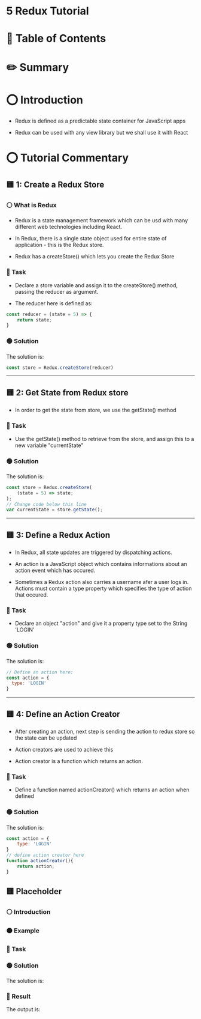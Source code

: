 # <link href="style.css" rel="stylesheet"></link>

# 5 Redux Tutorial

# 📜 Table of Contents

# ✏️ Summary

# ⭕ Introduction

- Redux is defined as a predictable state container for JavaScript apps

- Redux can be used with any view library but we shall use it with React

# ⭕ Tutorial Commentary

## 🟨 1: Create a Redux Store

<h3 class="intro"> ⚪ What is Redux </h3>

- Redux is a state management framework which can be usd with many different web technologies including React.

- In Redux, there is a single state object used for entire state of application - this is the Redux store.

- Redux has a createStore() which lets you create the Redux Store

<h3 class="task"> 🔴 Task </h3>

- Declare a store variable and assign it to the createStore() method, passing the reducer as argument.

- The reducer here is defined as:

```javascript
const reducer = (state = 5) => {
    return state;
}
```

<h3 class="solution"> 🟢 Solution </h3>

The solution is:

```javascript
const store = Redux.createStore(reducer)
```

<hr>

## 🟨 2: Get State from Redux store

- In order to get the state from store, we use the getState() method

<h3 class="task"> 🔴 Task </h3>

- Use the getState() method to retrieve from the store, and assign this to a new variable "currentState"

<h3 class="solution"> 🟢 Solution </h3>

The solution is:

```javascript
const store = Redux.createStore(
    (state = 5) => state;
);
// Change code below this line
var currentState = store.getState();
```
<hr>

## 🟨 3: Define a Redux Action

- In Redux, all state updates are triggered by dispatching actions.

- An action is a JavaScript object which contains informations about an action event which has occured.

- Sometimes a Redux action also carries a username afer a user logs in. Actions must contain a type property which specifies the type of action that occured.

<h3 class="task"> 🔴 Task </h3>

- Declare an object "action" and give it a property type set to the String 'LOGIN'

<h3 class="solution"> 🟢 Solution </h3>

The solution is:

```javascript
// Define an action here:
const action = {
  type: 'LOGIN'
}
```

<hr>

## 🟨 4: Define an Action Creator

- After creating an action, next step is sending the action to redux store so the state can be updated

- Action creators are used to achieve this

- Action creator is a function which returns an action.

<h3 class="task"> 🔴 Task </h3>

- Define a function named actionCreator() which returns an action when defined

<h3 class="solution"> 🟢 Solution </h3>

The solution is:

```javascript
const action = {
    type: 'LOGIN'
}
// define action creator here
function actionCreator(){
    return action;
}
```

## 🟨 Placeholder

<h3 class="intro"> ⚪ Introduction </h3>

<h3 class="example"> 🟠 Example </h3>

<h3 class="task"> 🔴 Task </h3>

<h3 class="solution"> 🟢 Solution </h3>

The solution is:

<h3 class="result"> 🔵 Result</h3>

The output is:
